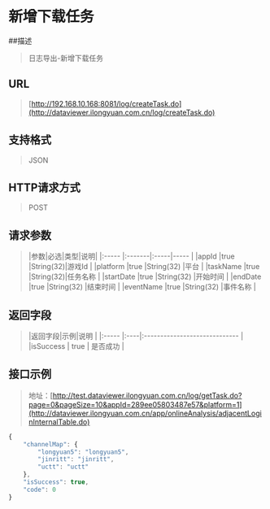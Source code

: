 # 新增下载任务

##描述
> 日志导出-新增下载任务

## URL
> [http://192.168.10.168:8081/log/createTask.do](http://dataviewer.ilongyuan.com.cn/log/createTask.do)

## 支持格式
> JSON

## HTTP请求方式
> POST

## 请求参数
> |参数|必选|类型|说明|
|:-----  |:-------|:-----|-----                               |
|appId    |true    |String(32)|游戏Id                          |
|platform    |true    |String(32)   |平台 |
|taskName  |true    |String(32)|任务名称 |
|startDate    |true    |String(32)   |开始时间 |
|endDate    |true    |String(32)   |结束时间 |
|eventName    |true    |String(32)   |事件名称 |


## 返回字段
> |返回字段|示例|说明                              |
|:-----   |:----|:-----------------------------    |
|isSuccess      |  true  | 是否成功                 |

## 接口示例
> 地址：[http://test.dataviewer.ilongyuan.com.cn/log/getTask.do?page=0&pageSize=10&appId=289ee05803487e57&platform=1](http://dataviewer.ilongyuan.com.cn/app/onlineAnalysis/adjacentLoginInternalTable.do)
``` javascript
{
    "channelMap": {
        "longyuan5": "longyuan5",
        "jinritt": "jinritt",
        "uctt": "uctt"
    },
    "isSuccess": true,
    "code": 0
}
```

